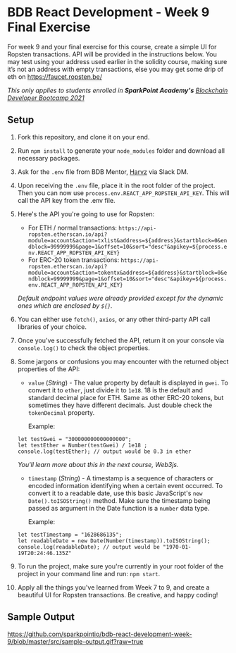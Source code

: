 # BDB React Development - Week 9 Final Exercise

For week 9 and your final exercise for this course, create a simple UI for Ropsten transactions. API will be provided in the instructions below. You may test using your address used earlier in the solidity course, making sure it’s not an address with empty transactions, else you may get some drip of eth on https://faucet.ropsten.be/

_This only applies to students enrolled in **SparkPoint Academy's** [Blockchain Developer Bootcamp 2021](https://sparkpoint.io/bootcamp)_

## Setup
1. Fork this repository, and clone it on your end.
2. Run `npm install` to generate your `node_modules` folder and download all necessary packages.
3. Ask for the `.env` file from BDB Mentor,  [Harvz](https://github.com/harveyjavier) via Slack DM.
4. Upon receiving the `.env` file, place it in the root folder of the project. Then you can now use `process.env.REACT_APP_ROPSTEN_API_KEY`. This will call the API key from the .env file.
5. Here's the API you're going to use for Ropsten:
	- For ETH / normal transactions: `https://api-ropsten.etherscan.io/api?module=account&action=txlist&address=${address}&startblock=0&endblock=99999999&page=1&offset=10&sort="desc"&apikey=${process.env.REACT_APP_ROPSTEN_API_KEY}`
	- For ERC-20 token transactions: `https://api-ropsten.etherscan.io/api?module=account&action=tokentx&address=${address}&startblock=0&endblock=99999999&page=1&offset=10&sort="desc"&apikey=${process.env.REACT_APP_ROPSTEN_API_KEY}`

	_Default endpoint values were already provided except for the dynamic ones which are enclosed by `${}`._
6. You can either use `fetch()`, `axios`, or any other third-party API call libraries of your choice.
7. Once you've successfully fetched the API, return it on your console via `console.log()` to check the object properties.
9. Some jargons or confusions you may encounter with the returned object properties of the API:
	- `value` (_String_) - The value property by default is displayed in `gwei`. To convert it to `ether`, just divide it to `1e18`. 18 is the default and standard decimal place for ETH. Same as other ERC-20 tokens, but sometimes they have different decimals. Just double check the `tokenDecimal` property.

		Example:
	```
	let testGwei = "300000000000000000";
	let testEther = Number(testGwei) / 1e18 ;
	console.log(testEther); // output would be 0.3 in ether
	```
	_You'll learn more about this in the next course, Web3js._
	- `timestamp` (_String_) - A timestamp is a sequence of characters or encoded information identifying when a certain event occurred. To convert it to a readable date, use this basic JavaScript's `new Date().toISOString()` method. Make sure the timestamp being passed as argument in the Date function is a `number` data type.

		Example:
	```	
	let testTimestamp = "1628686135";
	let readableDate = new Date(Number(timestamp)).toISOString();
	console.log(readableDate); // output would be "1970-01-19T20:24:46.135Z"
	```
9. To run the project, make sure you're currently in your root folder of the project in your command line and run: `npm start`.
10. Apply all the things you've learned from Week 7 to 9, and create a beautiful UI for Ropsten transactions. Be creative, and happy coding!

## Sample Output
https://github.com/sparkpointio/bdb-react-development-week-9/blob/master/src/sample-output.gif?raw=true

